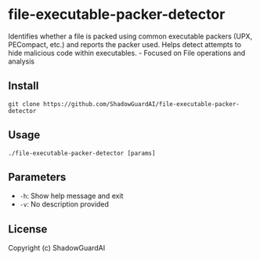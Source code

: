 # file-executable-packer-detector
Identifies whether a file is packed using common executable packers (UPX, PECompact, etc.) and reports the packer used. Helps detect attempts to hide malicious code within executables. - Focused on File operations and analysis

## Install
`git clone https://github.com/ShadowGuardAI/file-executable-packer-detector`

## Usage
`./file-executable-packer-detector [params]`

## Parameters
- `-h`: Show help message and exit
- `-v`: No description provided

## License
Copyright (c) ShadowGuardAI
